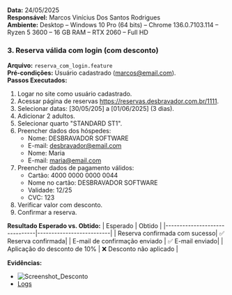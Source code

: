 **Data:** 24/05/2025  
**Responsável:** Marcos Vinícius Dos Santos Rodrigues  
**Ambiente:** Desktop – Windows 10 Pro (64 bits) – Chrome 136.0.7103.114 – Ryzen 5 3600 – 16 GB RAM – RTX 2060 – Full HD 

### 3. Reserva válida com login (com desconto)
**Arquivo:** `reserva_com_login.feature`  
**Pré-condições:** Usuário cadastrado (marcos@email.com).  
**Passos Executados:**
1. Logar no site como usuário cadastrado.
2. Acessar página de reservas https://reservas.desbravador.com.br/1111.
3. Selecionar datas: [30/05/205] a [01/06/2025] (3 dias).
4. Adicionar 2 adultos.
5. Selecionar quarto "STANDARD ST1".
6. Preencher dados dos hóspedes:
   - Nome: DESBRAVADOR SOFTWARE
   - E-mail: desbravador@email.com
   - Nome: Maria
   - E-mail: maria@email.com
7. Preencher dados de pagamento válidos:
   - Cartão: 4000 0000 0000 0044
   - Nome no cartão: DESBRAVADOR SOFTWARE
   - Validade: 12/25
   - CVC: 123
8. Verificar valor com desconto.
9. Confirmar a reserva.

**Resultado Esperado vs. Obtido:**
| Esperado                      | Obtido                   |
|-------------------------------|--------------------------|
| Reserva confirmada com sucesso| ✅ Reserva confirmada|
| E-mail de confirmação enviado | ✅ E-mail enviado|
| Aplicação do desconto de 10%  | ❌ Desconto não aplicado |

**Evidências:**
- ![Screenshot_Desconto](../evidencias/screenshots/reserva_com_desconto.png)
- [Logs](../evidencias/logs/log_reserva_login.txt)
